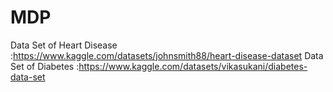 # MDP

Data Set of Heart Disease :https://www.kaggle.com/datasets/johnsmith88/heart-disease-dataset
Data Set of Diabetes :https://www.kaggle.com/datasets/vikasukani/diabetes-data-set
